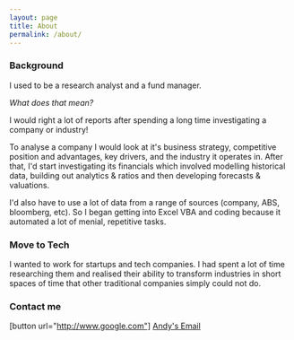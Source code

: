 ```yaml
---
layout: page
title: About
permalink: /about/
---
```


### Background

I used to be a research analyst and a fund manager. 

_What does that mean?_ 

I would right a lot of reports after spending a long time investigating a company or industry! 

To analyse a company I would look at it's business strategy, competitive position and advantages, key drivers, and the industry it operates in. After that, I'd start investigating its financials which involved modelling historical data, building out analytics & ratios and then developing forecasts & valuations. 

I'd also have to use a lot of data from a range of sources (company, ABS, bloomberg, etc). So I began getting into Excel VBA and coding because it automated a lot of menial, repetitive tasks.


### Move to Tech

I wanted to work for startups and tech companies. I had spent a lot of time researching them and realised their ability to transform industries in short spaces of time that other traditional companies simply could not do.

### Contact me

[button url="http://www.google.com"]
[Andy's Email](mailto:andrewjaknight@gmail.com)

